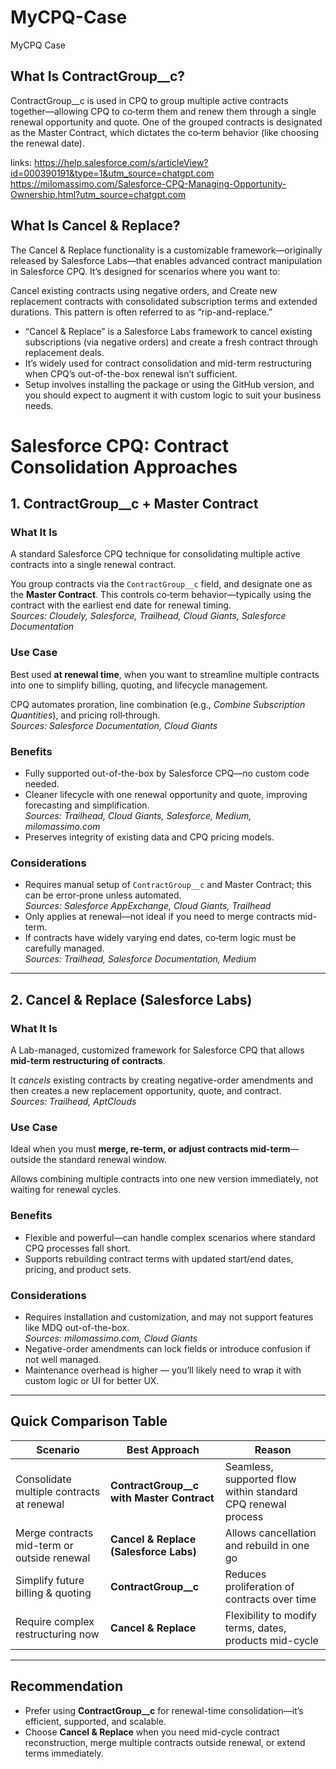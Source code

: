 # MyCPQ-Case
MyCPQ Case


## What Is ContractGroup__c?

ContractGroup__c is used in CPQ to group multiple active contracts together—allowing CPQ to co‑term them and renew them through a single renewal opportunity and quote. One of the grouped contracts is designated as the Master Contract, which dictates the co‑term behavior (like choosing the renewal date).

links: 
https://help.salesforce.com/s/articleView?id=000390191&type=1&utm_source=chatgpt.com     <br>
https://milomassimo.com/Salesforce-CPQ-Managing-Opportunity-Ownership.html?utm_source=chatgpt.com

## What Is Cancel & Replace?

The Cancel & Replace functionality is a customizable framework—originally released by Salesforce Labs—that enables advanced contract manipulation in Salesforce CPQ. It’s designed for scenarios where you want to:

Cancel existing contracts using negative orders, and Create new replacement contracts with consolidated subscription terms and extended durations.
This pattern is often referred to as “rip-and-replace.”

<ul> <li>“Cancel & Replace” is a Salesforce Labs framework to cancel existing subscriptions (via negative orders) and create a fresh contract through replacement deals.</li>
<li>It’s widely used for contract consolidation and mid-term restructuring when CPQ’s out-of-the-box renewal isn’t sufficient.</li>

<li>Setup involves installing the package or using the GitHub version, and you should expect to augment it with custom logic to suit your business needs.</li></ul>





# Salesforce CPQ: Contract Consolidation Approaches

## 1. ContractGroup__c + Master Contract

### What It Is
A standard Salesforce CPQ technique for consolidating multiple active contracts into a single renewal contract.

You group contracts via the `ContractGroup__c` field, and designate one as the **Master Contract**. This controls co‑term behavior—typically using the contract with the earliest end date for renewal timing.  
*Sources: Cloudely, Salesforce, Trailhead, Cloud Giants, Salesforce Documentation*

### Use Case
Best used **at renewal time**, when you want to streamline multiple contracts into one to simplify billing, quoting, and lifecycle management.

CPQ automates proration, line combination (e.g., *Combine Subscription Quantities*), and pricing roll‑through.  
*Sources: Salesforce Documentation, Cloud Giants*

### Benefits
- Fully supported out-of-the-box by Salesforce CPQ—no custom code needed.
- Cleaner lifecycle with one renewal opportunity and quote, improving forecasting and simplification.  
*Sources: Trailhead, Cloud Giants, Salesforce, Medium, milomassimo.com*
- Preserves integrity of existing data and CPQ pricing models.

### Considerations
- Requires manual setup of `ContractGroup__c` and Master Contract; this can be error‑prone unless automated.  
*Sources: Salesforce AppExchange, Cloud Giants, Trailhead*
- Only applies at renewal—not ideal if you need to merge contracts mid-term.
- If contracts have widely varying end dates, co‑term logic must be carefully managed.  
*Sources: Trailhead, Salesforce Documentation, Medium*

---

## 2. Cancel & Replace (Salesforce Labs)

### What It Is
A Lab-managed, customized framework for Salesforce CPQ that allows **mid-term restructuring of contracts**.

It *cancels* existing contracts by creating negative-order amendments and then creates a new replacement opportunity, quote, and contract.  
*Sources: Trailhead, AptClouds*

### Use Case
Ideal when you must **merge, re-term, or adjust contracts mid-term**—outside the standard renewal window.

Allows combining multiple contracts into one new version immediately, not waiting for renewal cycles.

### Benefits
- Flexible and powerful—can handle complex scenarios where standard CPQ processes fall short.
- Supports rebuilding contract terms with updated start/end dates, pricing, and product sets.

### Considerations
- Requires installation and customization, and may not support features like MDQ out-of-the-box.  
*Sources: milomassimo.com, Cloud Giants*
- Negative-order amendments can lock fields or introduce confusion if not well managed.
- Maintenance overhead is higher — you’ll likely need to wrap it with custom logic or UI for better UX.

---

## Quick Comparison Table

| Scenario                                | Best Approach                          | Reason |
|-----------------------------------------|----------------------------------------|--------|
| Consolidate multiple contracts at renewal | **ContractGroup__c with Master Contract** | Seamless, supported flow within standard CPQ renewal process |
| Merge contracts mid-term or outside renewal | **Cancel & Replace (Salesforce Labs)** | Allows cancellation and rebuild in one go |
| Simplify future billing & quoting       | **ContractGroup__c**                   | Reduces proliferation of contracts over time |
| Require complex restructuring now       | **Cancel & Replace**                   | Flexibility to modify terms, dates, products mid-cycle |

---

## Recommendation
- Prefer using **ContractGroup__c** for renewal-time consolidation—it’s efficient, supported, and scalable.
- Choose **Cancel & Replace** when you need mid-cycle contract reconstruction, merge multiple contracts outside renewal, or extend terms immediately.

